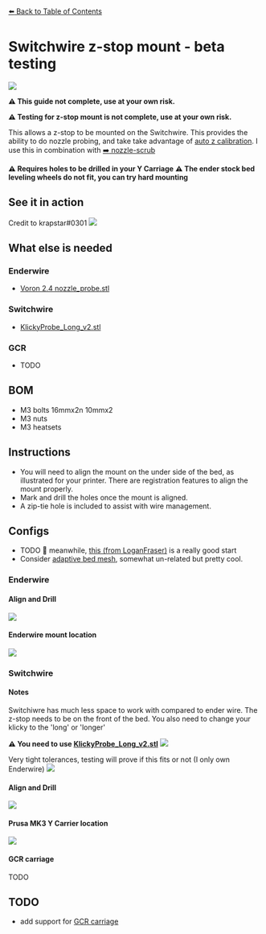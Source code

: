 [:arrow_left: Back to Table of Contents](/README.md)

# Switchwire z-stop mount - beta testing
![](/images/z-stop.jpg)

**:warning: This guide not complete, use at your own risk.**

**:warning: Testing for z-stop mount is not complete, use at your own risk.**

This allows a z-stop to be mounted on the Switchwire. This provides the ability to do nozzle probing, and take take advantage of [auto z calibration](https://github.com/protoloft/klipper_z_calibration). I use this in combination with [:arrow_right: nozzle-scrub](/nozzle-scrub/)

**:warning: Requires holes to be drilled in your Y Carriage**
**:warning: The ender stock bed leveling wheels do not fit, you can try hard mounting**

## See it in action
Credit to krapstar#0301
[![](https://img.youtube.com/vi/y8KPx6Bqce4/0.jpg)](https://www.youtube.com/watch?v=y8KPx6Bqce4)

## What else is needed
### Enderwire
- [Voron 2.4 nozzle_probe.stl](https://github.com/VoronDesign/Voron-2/tree/Voron2.4/STLs/Z_Endstop)
### Switchwire
- [KlickyProbe_Long_v2.stl](https://github.com/jlas1/Klicky-Probe/blob/main/Probes/KlickyProbe/STL/KlickyProbe_Long_v2.stl)
### GCR
- TODO

## BOM
- M3 bolts 16mmx2n 10mmx2
- M3 nuts
- M3 heatsets

## Instructions
- You will need to align the mount on the under side of the bed, as illustrated for your printer. There are registration features to align the mount properly.
- Mark and drill the holes once the mount is aligned.
- A zip-tie hole is included to assist with wire management.

## Configs
- TODO 🙂 meanwhile, [this (from LoganFraser)](https://github.com/LoganFraser/VoronMods/tree/main/KlickySetup) is a really good start
- Consider [adaptive bed mesh](https://github.com/kyleisah/Klipper-Adaptive-Meshing-Purging#user-content-fn-1-1a6a9635a25976ce62c2dfde4d2f1470), somewhat un-related but pretty cool.

### Enderwire
#### Align and Drill
![](/z-stop/images/z-stop-ender-register-and-drill-example.PNG)

#### Enderwire mount location
![](/z-stop/images/z-stop-ender-mount-location.PNG)

### Switchwire
#### Notes

Switchiwre has much less space to work with compared to ender wire. 
The z-stop needs to be on the front of the bed. You also need to change your klicky to the 'long' or 'longer'

**:warning: You need to use [KlickyProbe_Long_v2.stl](https://github.com/jlas1/Klicky-Probe/blob/main/Probes/KlickyProbe/STL/KlickyProbe_Long_v2.stl)**
![](/z-stop/images/z-stop-prusa-KlickyProbe_Long_v2.PNG)

Very tight tolerances, testing will prove if this fits or not (I only own Enderwire)
![](/z-stop/images/z-stop-prusa-tight-tolerances.PNG)

#### Align and Drill
![](/z-stop/images/z-stop-prusa-register-and-drill-example.PNG)
#### Prusa MK3 Y Carrier location
![](/z-stop/images/z-stop-prusa-mount-location.PNG)

#### GCR carriage
TODO

## TODO
- add support for [GCR carriage](https://gulfcoast-robotics.com/products/modular-y-carriage-plate-upgrade-creality-ender-3-point-leveling)
